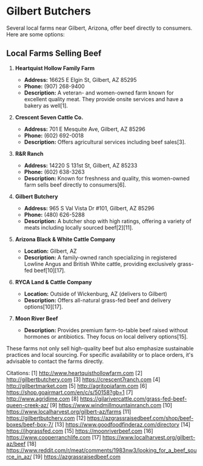 # Gilbert Butchers

Several local farms near Gilbert, Arizona, offer beef directly to consumers. Here are some options:

## Local Farms Selling Beef

1. **Heartquist Hollow Family Farm**
   - **Address:** 16625 E Elgin St, Gilbert, AZ 85295
   - **Phone:** (907) 268-9400
   - **Description:** A veteran- and women-owned farm known for excellent quality meat. They provide onsite services and have a bakery as well[1].

2. **Crescent Seven Cattle Co.**
   - **Address:** 701 E Mesquite Ave, Gilbert, AZ 85296
   - **Phone:** (602) 692-0018
   - **Description:** Offers agricultural services including beef sales[3].

3. **R&R Ranch**
   - **Address:** 14220 S 131st St, Gilbert, AZ 85233
   - **Phone:** (602) 638-3263
   - **Description:** Known for freshness and quality, this women-owned farm sells beef directly to consumers[6].

4. **Gilbert Butchery**
   - **Address:** 965 S Val Vista Dr #101, Gilbert, AZ 85296
   - **Phone:** (480) 626-5288
   - **Description:** A butcher shop with high ratings, offering a variety of meats including locally sourced beef[2][11].

5. **Arizona Black & White Cattle Company**
   - **Location:** Gilbert, AZ
   - **Description:** A family-owned ranch specializing in registered Lowline Angus and British White cattle, providing exclusively grass-fed beef[10][17].

6. **RYCA Land & Cattle Company**
   - **Location:** Outside of Wickenburg, AZ (delivers to Gilbert)
   - **Description:** Offers all-natural grass-fed beef and delivery options[10][17].

7. **Moon River Beef**
   - **Description:** Provides premium farm-to-table beef raised without hormones or antibiotics. They focus on local delivery options[15].

These farms not only sell high-quality beef but also emphasize sustainable practices and local sourcing. For specific availability or to place orders, it's advisable to contact the farms directly.

Citations:
[1] http://www.heartquisthollowfarm.com
[2] http://gilbertbutchery.com
[3] https://crescent7ranch.com
[4] http://gilbertmarket.com
[5] http://agritopiafarm.com
[6] https://shop.goairmart.com/en/c/s/50158?gb=1
[7] http://www.agridime.com
[8] https://gilarivercattle.com/grass-fed-beef-queen-creek-az/
[9] https://www.windmillmountainranch.com
[10] https://www.localharvest.org/gilbert-az/farms
[11] https://gilbertbutchery.com
[12] https://azgrassraisedbeef.com/shop/beef-boxes/beef-box-7/
[13] https://www.goodfoodfinderaz.com/directory
[14] https://jhgrassfed.com
[15] https://moonriverbeef.com
[16] https://www.cooperranchlife.com
[17] https://www.localharvest.org/gilbert-az/beef
[18] https://www.reddit.com/r/meat/comments/1983nw3/looking_for_a_beef_source_in_az/
[19] https://azgrassraisedbeef.com
